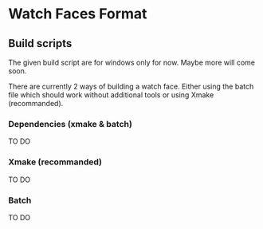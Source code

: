 # Watch Faces Format

## Build scripts

The given build script are for windows only for now. Maybe more will come soon.

There are currently 2 ways of building a watch face. Either using the batch file which should work without additional tools or using Xmake (recommanded).

### Dependencies (xmake & batch)

TO DO

### Xmake (recommanded)
 
 TO DO

### Batch

TO DO
